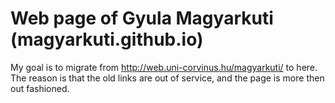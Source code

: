 # Web page of Gyula Magyarkuti (magyarkuti.github.io)

My goal is to migrate from http://web.uni-corvinus.hu/magyarkuti/ to here.
The reason is that the old links are out of service, and the page is more then out fashioned.

